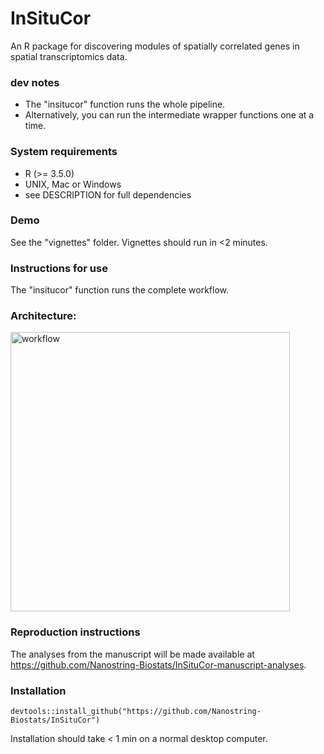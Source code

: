 # InSituCor
An R package for discovering modules of spatially correlated genes in spatial transcriptomics data.


### dev notes
- The "insitucor" function runs the whole pipeline. 
- Alternatively, you can run the intermediate wrapper functions one at a time. 


### System requirements
- R (>= 3.5.0)
- UNIX, Mac or Windows
- see DESCRIPTION for full dependencies

### Demo
See the "vignettes" folder. Vignettes should run in <2 minutes. 

### Instructions for use
The "insitucor" function runs the complete workflow. 

### Architecture:

<img width="447" alt="workflow" src="https://github.com/Nanostring-Biostats/SPARC/assets/4357938/a00d2985-1f01-4e6d-acac-7ef907e1ac2a">

 
### Reproduction instructions
The analyses from the manuscript will be made available at https://github.com/Nanostring-Biostats/InSituCor-manuscript-analyses.

### Installation
```
devtools::install_github("https://github.com/Nanostring-Biostats/InSituCor")
```
Installation should take < 1 min on a normal desktop computer. 

